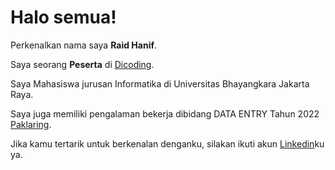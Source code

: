 # Halo semua! 

Perkenalkan nama saya **Raid Hanif**.<br>

Saya seorang **Peserta** di [Dicoding](https://www.dicoding.com/).<br>

Saya Mahasiswa jurusan Informatika di Universitas Bhayangkara Jakarta Raya.<br>

Saya juga memiliki pengalaman bekerja dibidang DATA ENTRY Tahun 2022 [Paklaring](https://ibb.co.com/vgQx7HM).<br>

Jika kamu tertarik untuk berkenalan denganku, silakan ikuti akun [Linkedin](https://www.linkedin.com/in/raid-hanif-rahmatullah-0aa893350/)ku ya.
